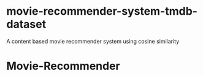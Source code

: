 # movie-recommender-system-tmdb-dataset
A content based movie recommender system using cosine similarity
# Movie-Recommender
